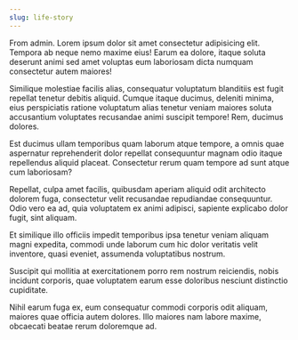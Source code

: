 ```yaml
---
slug: life-story
---
```

From admin. Lorem ipsum dolor sit amet consectetur adipisicing elit. Tempora ab neque nemo maxime eius! Earum ea dolore, itaque soluta deserunt animi sed amet voluptas eum laboriosam dicta numquam consectetur autem maiores!

Similique molestiae facilis alias, consequatur voluptatum blanditiis est fugit repellat tenetur debitis aliquid. Cumque itaque ducimus, deleniti minima, eius perspiciatis ratione voluptatum alias tenetur veniam maiores soluta accusantium voluptates recusandae animi suscipit tempore! Rem, ducimus dolores.

Est ducimus ullam temporibus quam laborum atque tempore, a omnis quae aspernatur reprehenderit dolor repellat consequuntur magnam odio itaque repellendus aliquid placeat. Consectetur rerum quam tempore ad sunt atque cum laboriosam?

Repellat, culpa amet facilis, quibusdam aperiam aliquid odit architecto dolorem fuga, consectetur velit recusandae repudiandae consequuntur. Odio vero ea ad, quia voluptatem ex animi adipisci, sapiente explicabo dolor fugit, sint aliquam.

Et similique illo officiis impedit temporibus ipsa tenetur veniam aliquam magni expedita, commodi unde laborum cum hic dolor veritatis velit inventore, quasi eveniet, assumenda voluptatibus nostrum.

Suscipit qui mollitia at exercitationem porro rem nostrum reiciendis, nobis incidunt corporis, quae voluptatem earum esse doloribus nesciunt distinctio cupiditate.

Nihil earum fuga ex, eum consequatur commodi corporis odit aliquam, maiores quae officia autem dolores. Illo maiores nam labore maxime, obcaecati beatae rerum doloremque ad.